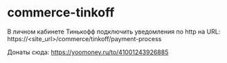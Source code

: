 # commerce-tinkoff
В личном кабинете Тинькофф подключить уведомления по http на URL: https://<site_url>/commerce/tinkoff/payment-process

Донаты сюда: https://yoomoney.ru/to/41001243926885
